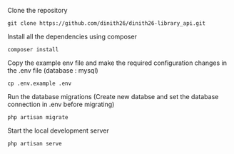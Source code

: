 Clone the repository
```
git clone https://github.com/dinith26/dinith26-library_api.git
```

Install all the dependencies using composer
```
composer install
```

Copy the example env file and make the required configuration changes in the .env file (database : mysql)
```
cp .env.example .env
```

Run the database migrations (Create new databse and set the database connection in .env before migrating)
```
php artisan migrate
```

Start the local development server
```
php artisan serve
```

